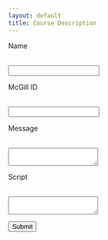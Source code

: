 ```yaml
---
layout: default
title: Course Description
---
```


<form action="https://getsimpleform.com/messages?form_api_token=e864f49cd290bd127eeeb75cc92fd624" method="post">
  <!-- the redirect_to is optional, the form will redirect to the referrer on submission -->
<input type='hidden' name='redirect_to' value='http://retrography.githun.io/data-management/exercises/exercise_01' />

Name

<br /><input type='text' name='name' /><br />

McGill ID

<br /><input type='text' name='id' /><br />

Message

<br /><textarea name="message"></textarea><br />

Script

<br /><textarea name="script"></textarea><br />


<input type='submit' value='Submit' />

</form>


